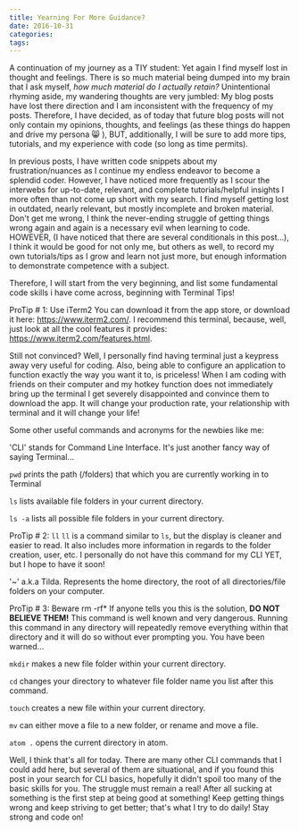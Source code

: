 ```yaml
---
title: Yearning For More Guidance?
date: 2016-10-31
categories:
tags:
---
```


A continuation of my journey as a TIY student: Yet again I find myself lost in thought and feelings. There is so much material being dumped into my brain that I ask myself, _how much material do I actually retain?_ Unintentional rhyming aside, my wandering thoughts are very jumbled: My blog posts have lost there direction and I am inconsistent with the frequency of my posts. Therefore, I have decided, as of today that future blog posts will not only contain my opinions, thoughts, and feelings (as these things do happen and drive my persona 😸 ), BUT, additionally, I will be sure to add more tips, tutorials, and my experience with code (so long as time permits).

In previous posts, I have written code snippets about my frustration/nuances as I continue my endless endeavor to become a splendid coder. However, I have noticed more frequently as I scour the interwebs for up-to-date, relevant, and complete tutorials/helpful insights I more often than not come up short with my search. I find myself getting lost in outdated, nearly relevant, but mostly incomplete and broken material. Don't get me wrong, I think the never-ending struggle of getting things wrong again and again is a necessary evil when learning to code. HOWEVER, (I have noticed that there are several conditionals in this post...), I think it would be good for not only me, but others as well, to record my own tutorials/tips as I grow and learn not just more, but enough information to demonstrate competence with a subject.

Therefore, I will start from the very beginning, and list some fundamental code skills i have come across, beginning with Terminal Tips!

ProTip # 1: Use iTerm2 You can download it from the app store, or download it here: <https://www.iterm2.com/>. I recommend this terminal, because, well, just look at all the cool features it provides: <https://www.iterm2.com/features.html>.

Still not convinced? Well, I personally find having terminal just a keypress away very useful for coding. Also, being able to configure an application to function exactly the way you want it to, is priceless! When I am coding with friends on their computer and my hotkey function does not immediately bring up the terminal I get severely disappointed and convince them to download the app. It will change your production rate, your relationship with terminal and it will change your life!

Some other useful commands and acronyms for the newbies like me:

'CLI' stands for Command Line Interface. It's just another fancy way of saying Terminal...

`pwd` prints the path (/folders) that which you are currently working in to Terminal

`ls` lists available file folders in your current directory.

`ls -a` lists all possible file folders in your current directory.

ProTip # 2: `ll` `ll` is a command similar to `ls`, but the display is cleaner and easier to read. It also includes more information in regards to the folder creation, user, etc. I personally do not have this command for my CLI YET, but I hope to have it soon!

'~' a.k.a Tilda. Represents the home directory, the root of all directories/file folders on your computer.

ProTip # 3: Beware rm -rf* If anyone tells you this is the solution, **DO NOT BELIEVE THEM!** This command is well known and very dangerous. Running this command in any directory will repeatedly remove everything within that directory and it will do so without ever prompting you. You have been warned...

`mkdir` makes a new file folder within your current directory.

`cd` changes your directory to whatever file folder name you list after this command.

`touch` creates a new file within your current directory.

`mv` can either move a file to a new folder, or rename and move a file.

`atom .` opens the current directory in atom.

Well, I think that's all for today. There are many other CLI commands that I could add here, but several of them are situational, and if you found this post in your search for CLI basics, hopefully it didn't spoil too many of the basic skills for you. The struggle must remain a real! After all sucking at something is the first step at being good at something! Keep getting things wrong and keep striving to get better; that's what I try to do daily! Stay strong and code on!
